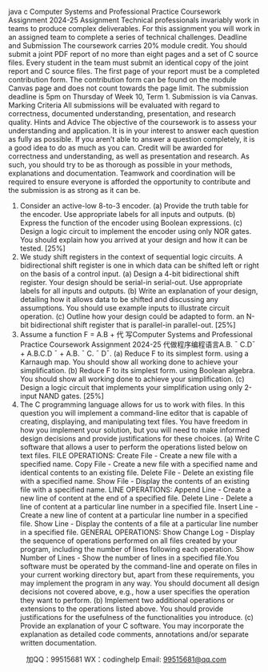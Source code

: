 java c
Computer Systems and Professional Practice 
Coursework Assignment 2024-25
Assignment 
Technical professionals invariably work in teams to produce   complex   deliverables.   For this   assignment   you will work in an assigned team to complete a   series   of technical challenges.
Deadline and Submission 
The   coursework   carries   20% module   credit.
You   should   submit   a joint   PDF   report   of no   more   than   eight   pages   and   a   set   of C   source   files.    Every   student in the team must submit an identical copy of the   joint report   and C   source   files.
The   first   page   of   your   report   must   be   a   completed   contribution   form.   The   contribution   form   can   be   found on the module Canvas page and does not count towards the page   limit.
The   submission   deadline   is   5pm   on   Thursday   of   Week   10,   Term   1.   Submission   is   via   Canvas.
Marking Criteria 
All   submissions will be evaluated with   regard   to   correctness,   documented   understanding,   presentation,   and research quality.
Hints and Advice The   objective   of the   coursework   is   to   assess   your   understanding   and   application.    It   is   in   your   interest   to   answer each   question   as fully   as possible.    If you   aren’t   able to   answer   a question   completely,   it   is   a   good idea to do as   much   as   you   can.
Credit   will   be   awarded   for   correctness   and   understanding, as   well   as   presentation   and   research.   As   such,   you should try to be as thorough as possible in your methods,   explanations   and   documentation.
Teamwork   and   coordination   will   be   required   to   ensure   everyone   is   afforded   the   opportunity   to   contribute   and the submission is as   strong   as   it   can be.
1. Consider an active-low 8-to-3 encoder.
(a) Provide the truth table for the encoder. Use appropriate labels for all inputs and outputs.
(b) Express the function of the encoder using Boolean expressions.
(c) Design a logic circuit to implement the encoder using only NOR gates. You should explain how you arrived at your design and how it can be tested.                [25%]
2. We study shift registers in the context of sequential logic circuits. A bidirectional shift register is one in which data can be shifted left or right on the basis of a control input.
(a) Design a 4-bit bidirectional shift register. Your design should be serial-in serial-out. Use appropriate labels for all inputs and outputs.
(b) Write an explanation of your design, detailing how it allows data to be shifted and discussing any assumptions. You should use example inputs to illustrate circuit operation.
(c) Outline how your design could be adapted to form. an N-bit bidirectional shift register that is parallel-in parallel-out.               [25%]
3. Assume a function F = A.B + 代 写Computer Systems and Professional Practice Coursework Assignment 2024-25
代做程序编程语言A.B. ¯ C.D¯ + A.B.C.D ¯ + A.B. ¯ C. ¯ D¯.
(a) Reduce F to its simplest form. using a Karnaugh map. You should show all working done to achieve your simplification.
(b) Reduce F to its simplest form. using Boolean algebra. You should show all working done to achieve your simplification.
(c) Design a logic circuit that implements your simplification using only 2-input NAND gates.                        [25%]
4.    The   C   programming   language   allows   for   us   to   work   with   files.   In   this   question   you   will   implement a   command-line   editor   that   is   capable   of   creating,   displaying,   and   manipulating   text   files.    You   have   freedom   in   how   you   implement   your   solution,   but   you   will   need   to   make   informed   design   decisions and provide   justifications for these choices.
(a)    Write   C   software   that   allows   a   user   to   perform   the   operations   listed   below   on   text   files.
FILE OPERATIONS: 
Create File - Create   a   new   file   with   a   specified   name.
Copy File - Create   a   new   file   with   a   specified   name   and   identical   contents   to   an   existing   file. Delete File - Delete   an   existing   file   with   a   specified   name.
Show File - Display   the   contents   of   an   existing   file   with   a   specified   name.
LINE OPERATIONS: 
Append Line - Create   a   new   line   of   content   at   the   end   of   a   specified   file.
Delete Line - Delete a line of content at a   particular   line   number   in   a   specified   file.
Insert Line - Create a new line of content at   a   particular   line   number   in   a   specified   file. Show Line - Display the contents of a file at   a   particular   line   number   in   a   specified   file.
GENERAL OPERATIONS: 
Show Change Log -   Display   the   sequence   of operations   performed   on   all   files   created   by   your program, including the number of lines following each operation.
Show Number of Lines - Show   the   number   of   lines   in   a   specified   file.You   software   must   be   operated   by   the   command-line   and   operate   on   files   in   your   current   working   directory   but,   apart   from   these   requirements,   you   may   implement   the   program   in   any   way.      You   should   document   all   design   decisions   not   covered   above,   e.g.,   how   a   user specifies the operation they want to perform.
(b)    Implement   two   additional   operations   or   extensions   to   the   operations   listed   above.   You   should provide   justifications for the usefulness of the functionalities you introduce.
(c)    Provide   an   explanation   of   your   C   software.   You   may   incorporate   the   explanation   as   detailed code comments, annotations and/or separate written documentation.

         
加QQ：99515681  WX：codinghelp  Email: 99515681@qq.com
